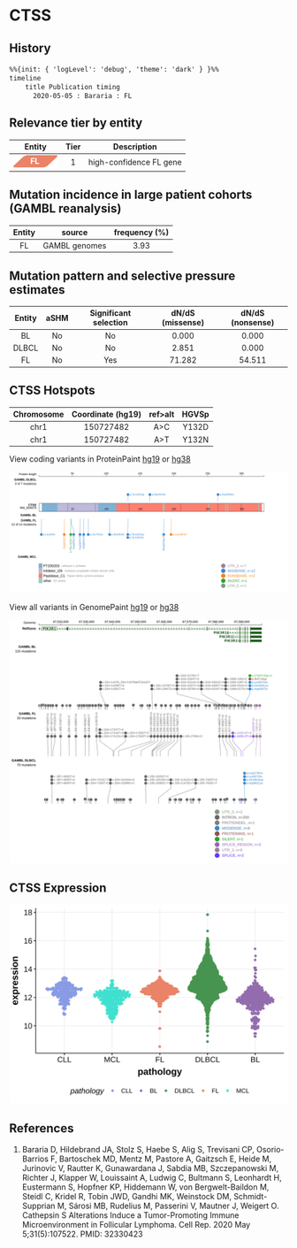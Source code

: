 # CTSS

## History

```mermaid
%%{init: { 'logLevel': 'debug', 'theme': 'dark' } }%%
timeline
    title Publication timing
      2020-05-05 : Bararia : FL
```

## Relevance tier by entity

|Entity|Tier|Description            |
|:------:|:----:|-----------------------|
|![FL](images/icons/FL_tier1.png)    |1   |high-confidence FL gene|

## Mutation incidence in large patient cohorts (GAMBL reanalysis)

|Entity|source       |frequency (%)|
|:------:|:-------------:|:-------------:|
|FL    |GAMBL genomes|3.93         |

## Mutation pattern and selective pressure estimates

|Entity|aSHM|Significant selection|dN/dS (missense)|dN/dS (nonsense)|
|:------:|:----:|:---------------------:|:----------------:|:----------------:|
|BL    |No  |No                   | 0.000          | 0.000          |
|DLBCL |No  |No                   | 2.851          | 0.000          |
|FL    |No  |Yes                  |71.282          |54.511          |




 ## CTSS Hotspots

| Chromosome |Coordinate (hg19) | ref>alt | HGVSp | 
 | :---:| :---: | :--: | :---: |
| chr1 | 150727482 | A>C | Y132D |
| chr1 | 150727482 | A>T | Y132N |

View coding variants in ProteinPaint [hg19](https://morinlab.github.io/LLMPP/GAMBL/CTSS_protein.html)  or [hg38](https://morinlab.github.io/LLMPP/GAMBL/CTSS_protein_hg38.html)

![](images/proteinpaint/CTSS_NM_004079.svg)

View all variants in GenomePaint [hg19](https://morinlab.github.io/LLMPP/GAMBL/CTSS.html)  or [hg38](https://morinlab.github.io/LLMPP/GAMBL/CTSS_hg38.html)

![](images/proteinpaint/CTSS.svg)

## CTSS Expression
![](images/gene_expression/CTSS_by_pathology.svg)
<!-- ORIGIN: barariaCathepsinAlterationsInduce2020c -->
<!-- FL: barariaCathepsinAlterationsInduce2020c -->

## References
1.  Bararia D, Hildebrand JA, Stolz S, Haebe S, Alig S, Trevisani CP, Osorio-Barrios F, Bartoschek MD, Mentz M, Pastore A, Gaitzsch E, Heide M, Jurinovic V, Rautter K, Gunawardana J, Sabdia MB, Szczepanowski M, Richter J, Klapper W, Louissaint A, Ludwig C, Bultmann S, Leonhardt H, Eustermann S, Hopfner KP, Hiddemann W, von Bergwelt-Baildon M, Steidl C, Kridel R, Tobin JWD, Gandhi MK, Weinstock DM, Schmidt-Supprian M, Sárosi MB, Rudelius M, Passerini V, Mautner J, Weigert O. Cathepsin S Alterations Induce a Tumor-Promoting Immune Microenvironment in Follicular Lymphoma. Cell Rep. 2020 May 5;31(5):107522. PMID: 32330423
